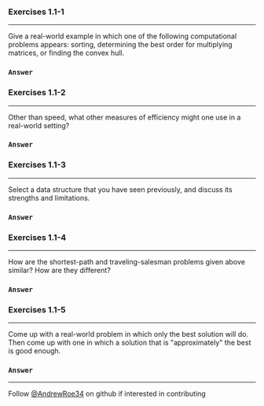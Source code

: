 ### Exercises 1.1-1
***
Give a real-world example in which one of the following computational problems appears: sorting, determining the best order for multiplying matrices, or finding the convex hull.

### `Answer`


### Exercises 1.1-2
***
Other than speed, what other measures of efficiency might one use in a real-world setting?

### `Answer`


### Exercises 1.1-3
***
Select a data structure that you have seen previously, and discuss its strengths and limitations.

### `Answer`


### Exercises 1.1-4
***
How are the shortest-path and traveling-salesman problems given above similar? How are they different?

### `Answer`


### Exercises 1.1-5
***
Come up with a real-world problem in which only the best solution will do. Then come up with one in which a solution that is "approximately" the best is good enough.

### `Answer`
 



***
Follow [@AndrewRoe34](https://github.com/AndrewRoe34) on github if interested in contributing
